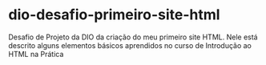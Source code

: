 # dio-desafio-primeiro-site-html
Desafio de Projeto da DIO da criação do meu primeiro site HTML. Nele está descrito alguns elementos básicos aprendidos no curso de Introdução ao HTML na Prática <br>

